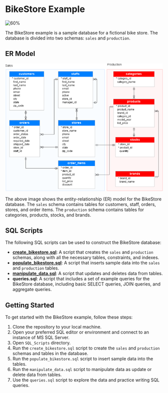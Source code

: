 # BikeStore Example

![60%](https://progress-bar.dev/60/?title=Done)

The BikeStore example is a sample database for a fictional bike store. The database is divided into two schemas: `sales` and `production`.

## ER Model

![BikeStore ER model](./ER_Models/BikeStore_ER_Model.png)

The above image shows the entity-relationship (ER) model for the BikeStore database. The `sales` schema contains tables for customers, staff, orders, stores, and order items. The `production` schema contains tables for categories, products, stocks, and brands.

## SQL Scripts

The following SQL scripts can be used to construct the BikeStore database:

- **[create_bikestore.sql](./SQL_Scripts/create_bikestore.sql)**: A script that creates the `sales` and `production` schemas, along with all the necessary tables, constraints, and indexes.
- **[populate_bikestore.sql](./SQL_Scripts/populate_bikestore.sql)**: A script that inserts sample data into the `sales` and `production` tables.
- **[manipulate_data.sql](./SQL_Scripts/manipulate_data.sql)**: A script that updates and deletes data from tables.
- **queries.sql**: A script that includes a set of example queries for the BikeStore database, including basic SELECT queries, JOIN queries, and aggregate queries.

## Getting Started

To get started with the BikeStore example, follow these steps:

1. Clone the repository to your local machine.
2. Open your preferred SQL editor or environment and connect to an instance of MS SQL Server.
3. Open `SQL_Scripts` directory.
4. Run the `create_bikestore.sql` script to create the `sales` and `production` schemas and tables in the database.
5. Run the `populate_bikestore.sql` script to insert sample data into the tables.
6. Run the `manipulate_data.sql` script to manipulate data as update or delete data from tables.
7. Use the `queries.sql` script to explore the data and practice writing SQL queries.
